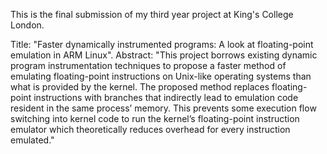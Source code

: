 This is the final submission of my third year project at King's College London.

Title: "Faster dynamically instrumented programs: A look at floating-point emulation in ARM Linux".
Abstract: "This project borrows existing dynamic program instrumentation techniques to propose a faster method of emulating floating-point instructions on Unix-like operating systems than what is provided by the kernel. The proposed method replaces floating-point instructions with branches that indirectly lead to emulation code resident in the same process’ memory. This prevents some execution flow switching into kernel code to run the kernel’s floating-point instruction emulator which theoretically reduces overhead for every instruction emulated."

